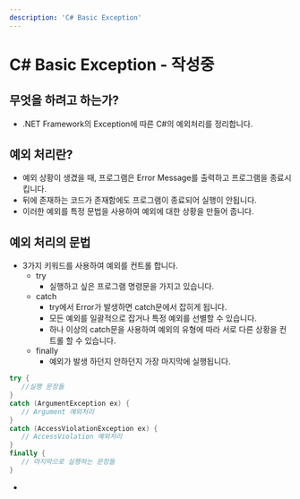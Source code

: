 ```yaml
---
description: 'C# Basic Exception'
---
```


# C\# Basic Exception - 작성중

## 무엇을 하려고 하는가?

* .NET Framework의 Exception에 따른 C\#의 예외처리를 정리합니다.



## 예외 처리란?

* 예외 상황이 생겼을 때, 프로그램은 Error Message를 출력하고 프로그램을 종료시킵니다.
* 뒤에 존재하는 코드가 존재함에도 프로그램이 종료되어 실행이 안됩니다.
* 이러한 예외를 특정 문법을 사용하여 예외에 대한 상황을 만들어 줍니다.



## 예외 처리의 문법

* 3가지 키워드를 사용하여 예외를 컨트롤 합니다.
  * try
    * 실행하고 싶은 프로그램 명령문을 가지고 있습니다.
  * catch
    * try에서 Error가 발생하면 catch문에서 잡히게 됩니다.
    * 모든 예외를 일괄적으로 잡거나 특정 예외를 선별할 수 있습니다.
    * 하나 이상의 catch문을 사용하여 예외의 유형에 따라 서로 다른 상황을 컨트롤 할 수 있습니다.
  * finally
    * 예외가 발생 하던지 안하던지 가장 마지막에 실행됩니다.

```csharp
try {
   //실행 문장들
}
catch (ArgumentException ex) {
   // Argument 예외처리
}
catch (AccessViolationException ex) {
   // AccessViolation 예외처리
}
finally {
   // 마지막으로 실행하는 문장들
}
```

* 
